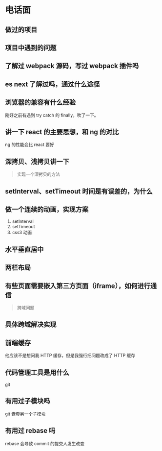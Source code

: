 # 电话面

## 做过的项目

## 项目中遇到的问题

## 了解过 webpack 源码，写过 webpack 插件吗

## es next 了解过吗，通过什么途径

## 浏览器的兼容有什么经验

刚好之前有遇到 try catch 的 finally，吹了一下。

## 讲一下 react 的主要思想，和 ng 的对比

ng 的性能会比 react 要好

## 深拷贝、浅拷贝讲一下

>   实现一个深拷贝的方法

## setInterval、setTimeout 时间是有误差的，为什么

## 做一个连续的动画，实现方案

1.  setInterval
2.  setTimeout
3.  css3 动画

## 水平垂直居中

## 两栏布局

## 有些页面需要嵌入第三方页面（iframe），如何进行通信

>   跨域问题

## 具体跨域解决实现

## 前端缓存

他应该不是想问我 HTTP 缓存，但是我强行把问题改成了 HTTP 缓存

## 代码管理工具是用什么

git

## 有用过子模块吗

git 嵌套另一个子模块

## 有用过 rebase 吗

rebase 会导致 commit 的提交人发生改变

